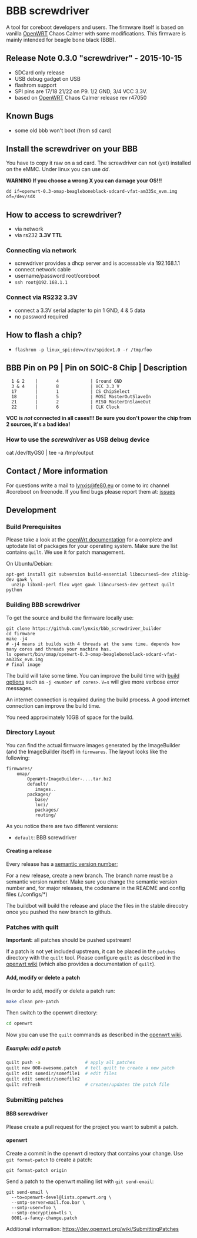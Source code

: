 # BBB screwdriver

A tool for coreboot developers and users.
The firmware itself is based on vanilla [OpenWRT](https://wiki.openwrt.org/start) Chaos Calmer with some modifications.
This firmware is mainly intended for beagle bone black (BBB).

## Release Note 0.3.0 "screwdriver" - 2015-10-15

* SDCard only release
* USB debug gadget on USB
* flashrom support
* SPI pins are 17/18 21/22 on P9. 1/2 GND, 3/4 VCC 3.3V.
* based on [OpenWRT](https://wiki.openwrt.org/start) Chaos Calmer release rev r47050

## Known Bugs

* some old bbb won't boot (from sd card)

## Install the screwdriver on your BBB

You have to copy it raw on a sd card. The screwdriver can not (yet) installed on the eMMC.
Under linux you can use *dd*.

**WARNING If you choose a wrong X you can damage your OS!!!**
```
dd if=openwrt-0.3-omap-beagleboneblack-sdcard-vfat-am335x_evm.img of=/dev/sdX
```

## How to access to screwdriver?

* via network
* via rs232 **3.3V TTL**

### Connecting via network

* screwdriver provides a dhcp server and is accessable via 192.168.1.1
* connect network cable
* username/password root/coreboot
* ``ssh root@192.168.1.1``

### Connect via RS232 3.3V

* connect a 3.3V serial adapter to pin 1 GND, 4 & 5 data
* no password required

## How to flash a chip?

* ``flashrom -p linux_spi:dev=/dev/spidev1.0 -r /tmp/foo``

BBB Pin on P9  | Pin on SOIC-8 Chip | Description
---------------------------------------------
      1 & 2    |       4            | Ground GND
      3 & 4    |       8            | VCC 3.3 V
      17       |       1            | CS ChipSelect
      18       |       5            | MOSI MasterOutSlaveIn
      21       |       2            | MISO MasterInSlaveOut
      22       |       6            | CLK Clock

**VCC is *not* connected in all cases!!! Be sure you don't power the chip from 2 sources, it's a bad idea!**

### How to use the *screwdriver* as USB debug device

cat /dev/ttyGS0 | tee -a /tmp/output

## Contact / More information

For questions write a mail to <lynxis@fe80.eu> or come to irc channel #coreboot on freenode.
If you find bugs please report them at: [issues](https://github.com/lynxis/bbb_screwdriver/issues)

## Development

### Build Prerequisites

Please take a look at the [openWrt documentation](http://wiki.openwrt.org/doc/howto/buildroot.exigence#examples.of.package.installations)
for a complete and uptodate list of packages for your operating system. Make
sure the list contains `quilt`. We use it for patch management.

On Ubuntu/Debian:
```
apt-get install git subversion build-essential libncurses5-dev zlib1g-dev gawk \
  unzip libxml-perl flex wget gawk libncurses5-dev gettext quilt python
```

### Building BBB screwdriver

To get the source and build the firmware locally use:

```
git clone https://github.com/lynxis/bbb_screwdriver_builder
cd firmware
make -j4
# -j4 means it builds with 4 threads at the same time. depends how many cores and threads your machine has.
ls openwrt/bin/omap/openwrt-0.3-omap-beagleboneblack-sdcard-vfat-am335x_evm.img
# final image
```

The build will take some time. You can improve the build time with
[build options](http://wiki.openwrt.org/doc/howto/build#make_options) such as
`-j <number of cores>`. `V=s` will give more verbose error messages.

An internet connection is required during the build process. A good internet
connection can improve the build time.

You need approximately 10GB of space for the build.

### Directory Layout

You can find the actual firmware images generated by the ImageBuilder (and the ImageBuilder itself)
in `firmwares`. The layout looks like the following:

```
firmwares/
    omap/
        OpenWrt-ImageBuilder-....tar.bz2
        default/
           images..
        packages/
           base/
           luci/
           packages/
           routing/
```

As you notice there are two different versions:

* `default`: BBB screwdriver

#### Creating a release

Every release has a [semantic version number](http://semver.org);

For a new release, create a new branch. The branch name must be a semantic version
number. Make sure you change the semantic version number and, for major releases,
the codename in the README and config files (./configs/*)

The buildbot will build the release and place the files in the stable direcotry
once you pushed the new branch to github.

### Patches with quilt

**Important:** all patches should be pushed upstream!

If a patch is not yet included upstream, it can be placed in the `patches` directory with the `quilt` tool. Please configure `quilt` as described in the [openwrt wiki](http://wiki.openwrt.org/doc/devel/patches) (which also provides a documentation of `quilt`).

#### Add, modify or delete a patch

In order to add, modify or delete a patch run:

```bash
make clean pre-patch
```
Then switch to the openwrt directory:

```bash
cd openwrt
```
Now you can use the `quilt` commands as described in the [openwrt wiki](http://wiki.openwrt.org/doc/devel/patches).

##### Example: add a patch

```bash
quilt push -a                 # apply all patches
quilt new 008-awesome.patch   # tell quilt to create a new patch
quilt edit somedir/somefile1  # edit files
quilt edit somedir/somefile2
quilt refresh                 # creates/updates the patch file
```

### Submitting patches

#### BBB screwdriver

Please create a pull request for the project you want to submit a patch.

#### openwrt

Create a commit in the openwrt directory that contains your change. Use `git
format-patch` to create a patch:

```
git format-patch origin
```

Send a patch to the openwrt mailing list with `git send-email`:

```
git send-email \
  --to=openwrt-devel@lists.openwrt.org \
  --smtp-server=mail.foo.bar \
  --smtp-user=foo \
  --smtp-encryption=tls \
  0001-a-fancy-change.patch
```

Additional information: https://dev.openwrt.org/wiki/SubmittingPatches

